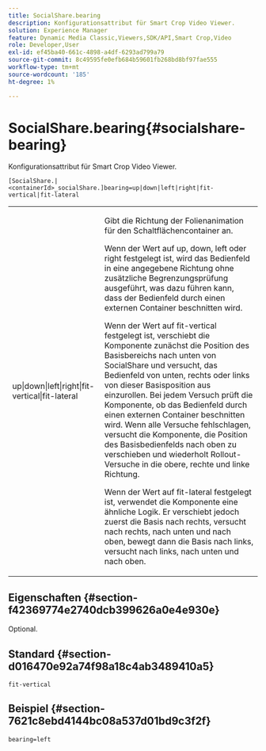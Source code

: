 ```yaml
---
title: SocialShare.bearing
description: Konfigurationsattribut für Smart Crop Video Viewer.
solution: Experience Manager
feature: Dynamic Media Classic,Viewers,SDK/API,Smart Crop,Video
role: Developer,User
exl-id: ef45ba40-661c-4898-a4df-6293ad799a79
source-git-commit: 8c49595fe0efb684b59601fb268bd8bf97fae555
workflow-type: tm+mt
source-wordcount: '185'
ht-degree: 1%

---
```


# SocialShare.bearing{#socialshare-bearing}

Konfigurationsattribut für Smart Crop Video Viewer.

`[SocialShare.|<containerId>_socialShare.]bearing=up|down|left|right|fit-vertical|fit-lateral`

<table id="table_C616483932C2482CA9794DDD7313FD7C"> 
 <tbody> 
  <tr> 
   <td colname="col1"> <p> <span class="codeph"> up|down|left|right|fit-vertical|fit-lateral</span> </p> </td> 
   <td colname="col2"> <p> Gibt die Richtung der Folienanimation für den Schaltflächencontainer an. </p> <p> Wenn der Wert auf <span class="codeph"> up</span>, <span class="codeph"> down</span>, <span class="codeph"> left</span> oder <span class="codeph"> right</span> festgelegt ist, wird das Bedienfeld in eine angegebene Richtung ohne zusätzliche Begrenzungsprüfung ausgeführt, was dazu führen kann, dass der Bedienfeld durch einen externen Container beschnitten wird. </p> <p>Wenn der Wert auf <span class="codeph"> fit-vertical</span> festgelegt ist, verschiebt die Komponente zunächst die Position des Basisbereichs nach unten von SocialShare und versucht, das Bedienfeld von unten, rechts oder links von dieser Basisposition aus einzurollen. Bei jedem Versuch prüft die Komponente, ob das Bedienfeld durch einen externen Container beschnitten wird. Wenn alle Versuche fehlschlagen, versucht die Komponente, die Position des Basisbedienfelds nach oben zu verschieben und wiederholt Rollout-Versuche in die obere, rechte und linke Richtung. </p> <p>Wenn der Wert auf <span class="codeph"> fit-lateral</span> festgelegt ist, verwendet die Komponente eine ähnliche Logik. Er verschiebt jedoch zuerst die Basis nach rechts, versucht nach rechts, nach unten und nach oben, bewegt dann die Basis nach links, versucht nach links, nach unten und nach oben. </p> </td> 
  </tr> 
 </tbody> 
</table>

## Eigenschaften {#section-f42369774e2740dcb399626a0e4e930e}

Optional.

## Standard {#section-d016470e92a74f98a18c4ab3489410a5}

`fit-vertical`

## Beispiel {#section-7621c8ebd4144bc08a537d01bd9c3f2f}

```
bearing=left
```
